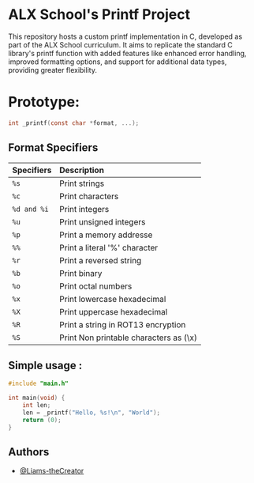 
# ALX School's Printf Project

This repository hosts a custom printf implementation in C, developed as part of the ALX School curriculum. It aims to replicate the standard C library's printf function with added features like enhanced error handling, improved formatting options, and support for additional data types, providing greater flexibility.


# Prototype:

```c
int _printf(const char *format, ...);
```
## Format Specifiers
| Specifiers | Description     |
| :-------- | :------- |
| `%s` | Print strings |
| `%c` | Print characters|
| `%d and %i` | Print integers |
| `%u` | Print unsigned integers |
| `%p` | Print a memory addresse |
| `%%` | Print a literal '%' character |
| `%r` | Print a reversed string |
| `%b` | Print binary |
| `%o` | Print octal numbers |
| `%x` | Print lowercase hexadecimal |
| `%X` | Print uppercase hexadecimal |
| `%R` | Print a string in ROT13 encryption |
| `%S` | Print Non printable characters as (\x) |

## Simple usage :

```c
#include "main.h"

int main(void) {
    int len;
    len = _printf("Hello, %s!\n", "World");
    return (0);
}
```


## Authors

- [@Liams-theCreator](https://github.com/Liams-theCreator)
